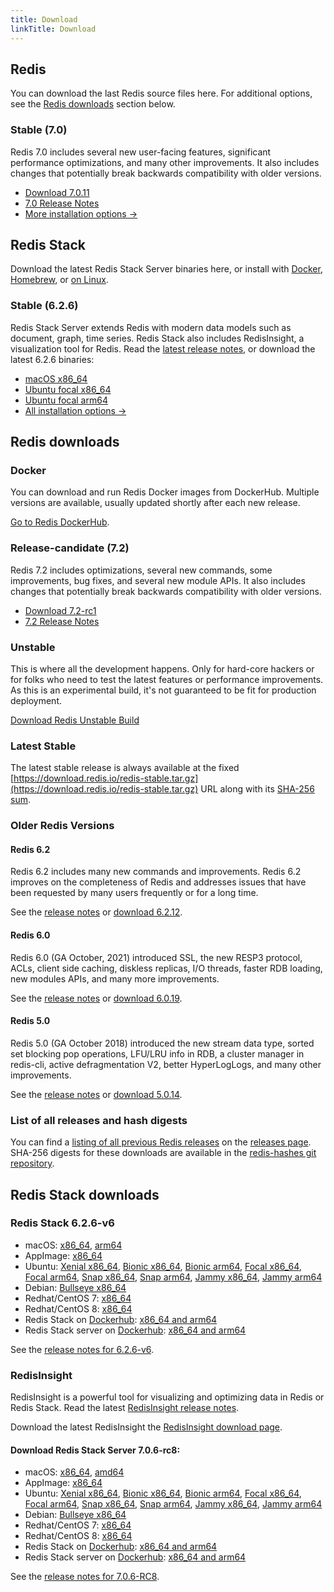 ```yaml
---
title: Download
linkTitle: Download
---
```

<div class="download-cards">
<div id="download-redis">

## Redis

You can download the last Redis source files here. For additional options, see the [Redis downloads](#redis-downloads) section below.

### Stable (7.0)

Redis 7.0 includes several new user-facing features, significant performance optimizations, and many other improvements. It also includes changes that potentially break backwards compatibility with older versions.

* [Download 7.0.11](https://github.com/redis/redis/archive/7.0.11.tar.gz)
* [7.0 Release Notes](https://raw.githubusercontent.com/redis/redis/7.0/00-RELEASENOTES)
* [More installation options ->](#redis-downloads)

</div>

<div id="download-redis-stack">

## Redis Stack

Download the latest Redis Stack Server binaries here, or install with [Docker](/docs/stack/get-started/install/docker), [Homebrew](/docs/stack/get-started/install/mac-os), or [on Linux](/docs/stack/get-started/install/linux).

### Stable (6.2.6)

Redis Stack Server extends Redis with modern data models such as document, graph, time series. Redis Stack also includes RedisInsight, a visualization tool for Redis. Read the [latest release notes](https://github.com/redis-stack/redis-stack/releases/tag/v6.2.6-v6), or download the latest 6.2.6 binaries:

* [macOS x86_64](https://packages.redis.io/redis-stack/redis-stack-server-6.2.6-v6.catalina.x86_64.zip)
* [Ubuntu focal x86_64](https://packages.redis.io/redis-stack/redis-stack-server-6.2.6-v6.focal.x86_64.tar.gz)
* [Ubuntu focal arm64](https://packages.redis.io/redis-stack/redis-stack-server-6.2.6-v6.focal.arm64.tar.gz)
* [All installation options ->](#redis-stack-downloads)
</div>
</div>

<div id="download-details">

## Redis downloads

### Docker

You can download and run Redis Docker images from DockerHub. Multiple versions are available, usually updated shortly after each new release.

[Go to Redis DockerHub](https://hub.docker.com/_/redis).

### Release-candidate (7.2)

Redis 7.2 includes optimizations, several new commands, some improvements, bug fixes, and several new module APIs. It also includes changes that potentially break backwards compatibility with older versions.

* [Download 7.2-rc1](https://github.com/redis/redis/archive/7.2-rc1.tar.gz)
* [7.2 Release Notes](https://raw.githubusercontent.com/redis/redis/7.2/00-RELEASENOTES)

### Unstable

This is where all the development happens. Only for hard-core hackers or for folks who need to test the latest features or performance improvements. As this is an experimental build, it's not guaranteed to be fit for production deployment.

[Download Redis Unstable Build](https://github.com/redis/redis/archive/unstable.tar.gz)

### Latest Stable

The latest stable release is always available at the fixed [https://download.redis.io/redis-stable.tar.gz](https://download.redis.io/redis-stable.tar.gz) URL along with its [SHA-256 sum](https://download.redis.io/redis-stable.tar.gz.SHA256SUM).

### Older Redis Versions

#### Redis 6.2

Redis 6.2 includes many new commands and improvements. Redis 6.2 improves on the completeness of Redis and addresses issues that have been requested by many users frequently or for a long time.

See the [release notes](https://raw.githubusercontent.com/redis/redis/6.2/00-RELEASENOTES) or [download 6.2.12](https://download.redis.io/releases/redis-6.2.12.tar.gz).

#### Redis 6.0

Redis 6.0 (GA October, 2021) introduced SSL, the new RESP3 protocol, ACLs, client side caching, diskless replicas, I/O threads, faster RDB loading, new modules APIs, and many more improvements.

See the [release notes](https://raw.githubusercontent.com/redis/redis/6.0/00-RELEASENOTES) or [download 6.0.19](https://download.redis.io/releases/redis-6.0.19.tar.gz).

#### Redis 5.0

Redis 5.0 (GA October 2018) introduced the new stream data type, sorted set blocking pop operations, LFU/LRU info in RDB, a cluster manager in redis-cli, active defragmentation V2, better HyperLogLogs, and many other improvements.

See the [release notes](https://raw.githubusercontent.com/redis/redis/5.0/00-RELEASENOTES) or [download 5.0.14](https://download.redis.io/releases/redis-5.0.14.tar.gz).

### List of all releases and hash digests

You can find a [listing of all previous Redis releases](https://download.redis.io/releases/) on the [releases page](https://download.redis.io/releases/). SHA-256 digests for these downloads are available in the [redis-hashes git repository](https://github.com/redis/redis-hashes/).

## Redis Stack downloads

### Redis Stack 6.2.6-v6

* macOS: [x86_64](https://packages.redis.io/redis-stack/redis-stack-server-6.2.6-v6.catalina.x86_64.zip), [arm64](https://packages.redis.io/redis-stack/redis-stack-server-6.2.6-v6.monterey.arm64.zip)
* AppImage: [x86_64](https://packages.redis.io/redis-stack/redis-stack-server-6.2.6-v6-x86_64.AppImage)
* Ubuntu: [Xenial x86_64](https://packages.redis.io/redis-stack/redis-stack-server-6.2.6-v6.xenial.x86_64.tar.gz), [Bionic x86_64](https://packages.redis.io/redis-stack/redis-stack-server-6.2.6-v6.bionic.x86_64.tar.gz), [Bionic arm64](https://packages.redis.io/redis-stack/redis-stack-server-6.2.6-v6.bionic.arm64.tar.gz), [Focal x86_64](https://packages.redis.io/redis-stack/redis-stack-server-6.2.6-v6.focal.x86_64.tar.gz), [Focal arm64](https://packages.redis.io/redis-stack/redis-stack-server-6.2.6-v6.focal.arm64.tar.gz), [Snap x86_64](https://packages.redis.io/redis-stack/redis-stack-server-6.2.6-v6.x86_64.snap), [Snap arm64](https://packages.redis.io/redis-stack/redis-stack-server-6.2.6-v6.arm64.snap), [Jammy x86_64](https://packages.redis.io/redis-stack/redis-stack-server-6.2.6-v6.jammy.x86_64.tar.gz), [Jammy arm64](https://packages.redis.io/redis-stack/redis-stack-server-6.2.6-v6.jammy.arm64.tar.gz) 
* Debian: [Bullseye x86_64](https://packages.redis.io/redis-stack/redis-stack-server-6.2.6-v6.bullseye.x86_64.tar.gz)
* Redhat/CentOS 7: [x86_64](https://packages.redis.io/redis-stack/redis-stack-server-6.2.6-v6.rhel7.x86_64.tar.gz)
* Redhat/CentOS 8: [x86_64](https://packages.redis.io/redis-stack/redis-stack-server-6.2.6-v6.rhel8.x86_64.tar.gz)
* Redis Stack on [Dockerhub](https://hub.docker.com/u/redis): [x86_64 and arm64](https://hub.docker.com/r/redis/redis-stack)
* Redis Stack server on [Dockerhub](https://hub.docker.com/u/redis): [x86_64 and arm64](https://hub.docker.com/r/redis/redis-stack-server)

See the [release notes for 6.2.6-v6](https://github.com/redis-stack/redis-stack/releases/tag/v6.2.6-v6).

### RedisInsight

RedisInsight is a powerful tool for visualizing and optimizing data in Redis or Redis Stack. Read the latest [RedisInsight release notes](https://github.com/RedisInsight/RedisInsight/releases).

Download the latest RedisInsight the [RedisInsight download page](https://redis.com/redis-enterprise/redis-insight/).

#### Download Redis Stack Server 7.0.6-rc8:

* macOS: [x86_64](https://packages.redis.io/redis-stack/redis-stack-server-7.0.6-RC8.catalina.x86_64.zip), [amd64](https://packages.redis.io/redis-stack/redis-stack-server-7.0.6-RC8.monterey.arm64.zip)
* AppImage: [x86_64](https://packages.redis.io/redis-stack/redis-stack-server-7.0.6-RC8-x86_64.AppImage)
* Ubuntu: [Xenial x86_64](https://packages.redis.io/redis-stack/redis-stack-server-7.0.6-RC8.xenial.x86_64.tar.gz), [Bionic x86_64](https://packages.redis.io/redis-stack/redis-stack-server-7.0.6-RC8.bionic.x86_64.tar.gz), [Bionic arm64](https://packages.redis.io/redis-stack/redis-stack-server-7.0.6-RC8.bionic.arm64.tar.gz), [Focal x86_64](https://packages.redis.io/redis-stack/redis-stack-server-7.0.6-RC8.focal.x86_64.tar.gz), [Focal arm64](https://packages.redis.io/redis-stack/redis-stack-server-7.0.6-RC8.focal.arm64.tar.gz), [Snap x86_64](https://packages.redis.io/redis-stack/redis-stack-server-7.0.6-RC8.x86_64.snap), [Snap arm64](https://packages.redis.io/redis-stack/redis-stack-server-7.0.6-RC8.arm64.snap), [Jammy x86_64](https://packages.redis.io/redis-stack/redis-stack-server-7.0.6-RC8.jammy.x86_64.zip), [Jammy arm64](https://packages.redis.io/redis-stack/redis-stack-server-7.0.6-RC8.jammy.arm64.zip)
* Debian: [Bullseye x86_64](https://packages.redis.io/redis-stack/redis-stack-server-7.0.6-RC8.bullseye.x86_64.tar.gz)
* Redhat/CentOS 7: [x86_64](https://packages.redis.io/redis-stack/redis-stack-server-7.0.6-RC8.rhel7.x86_64.tar.gz)
* Redhat/CentOS 8: [x86_64](https://packages.redis.io/redis-stack/redis-stack-server-7.0.6-RC8.rhel8.x86_64.tar.gz)
* Redis Stack on [Dockerhub](https://hub.docker.com/u/redis): [x86_64 and arm64](https://hub.docker.com/r/redis/redis-stack)
* Redis Stack server on [Dockerhub](https://hub.docker.com/u/redis): [x86_64 and arm64](https://hub.docker.com/r/redis/redis-stack-server)

See the [release notes for 7.0.6-RC8](https://github.com/redis-stack/redis-stack/releases/tag/v7.0.6-rc8).
  

</div>
